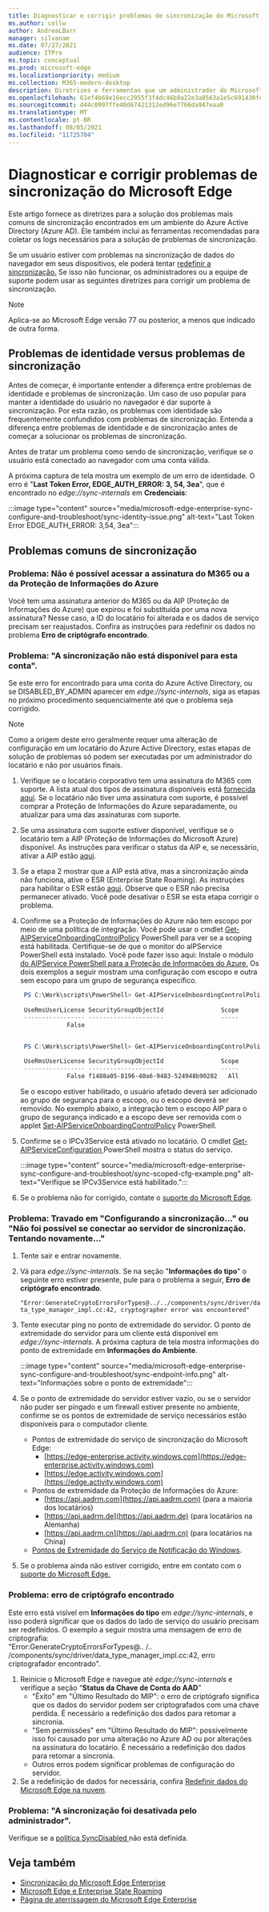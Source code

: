 ```yaml
---
title: Diagnosticar e corrigir problemas de sincronização do Microsoft Edge
ms.author: collw
author: AndreaLBarr
manager: silvanam
ms.date: 07/27/2021
audience: ITPro
ms.topic: conceptual
ms.prod: microsoft-edge
ms.localizationpriority: medium
ms.collection: M365-modern-desktop
description: Diretrizes e ferramentas que um administrador do Microsoft Edge pode usar para solucionar e corrigir problemas comuns de sincronização empresarial
ms.openlocfilehash: 61ef4b69e16ecc2955f3f4dc46b9a22e3a8563a1e5c691430fe0645ceb23ad79
ms.sourcegitcommit: d44c0997ffe40d67421312ed96e7766da947eaa0
ms.translationtype: MT
ms.contentlocale: pt-BR
ms.lasthandoff: 08/05/2021
ms.locfileid: "11725704"
---
```

# <a name="diagnose-and-fix-microsoft-edge-sync-issues"></a>Diagnosticar e corrigir problemas de sincronização do Microsoft Edge

Este artigo fornece as diretrizes para a solução dos problemas mais comuns de sincronização encontrados em um ambiente do Azure Active Directory (Azure AD). Ele também inclui as ferramentas recomendadas para coletar os logs necessários para a solução de problemas de sincronização.

Se um usuário estiver com problemas na sincronização de dados do navegador em seus dispositivos, ele poderá tentar [redefinir a sincronização.](edge-learnmore-reset-data-in-cloud.md) Se isso não funcionar, os administradores ou a equipe de suporte podem usar as seguintes diretrizes para corrigir um problema de sincronização.

> [!NOTE]
> Aplica-se ao Microsoft Edge versão 77 ou posterior, a menos que indicado de outra forma.

## <a name="identity-issues-versus-sync-issues"></a>Problemas de identidade versus problemas de sincronização

Antes de começar, é importante entender a diferença entre problemas de identidade e problemas de sincronização. Um caso de uso popular para manter a identidade do usuário no navegador é dar suporte à sincronização. Por esta razão, os problemas com identidade são frequentemente confundidos com problemas de sincronização. Entenda a diferença entre problemas de identidade e de sincronização antes de começar a solucionar os problemas de sincronização.

Antes de tratar um problema como sendo de sincronização, verifique se o usuário está conectado ao navegador com uma conta válida.

A próxima captura de tela mostra um exemplo de um erro de identidade. O erro é "**Last Token Error, EDGE_AUTH_ERROR: 3, 54, 3ea**", que é encontrado no *edge://sync-internals* em **Credenciais**:

:::image type="content" source="media/microsoft-edge-enterprise-sync-configure-and-troubleshoot/sync-identity-issue.png" alt-text="Last Token Error EDGE_AUTH_ERROR: 3,54, 3ea":::

## <a name="common-sync-issues"></a>Problemas comuns de sincronização

### <a name="issue-cant-access-m365-or-azure-information-protection-subscription"></a>Problema: Não é possível acessar a assinatura do M365 ou a da Proteção de Informações do Azure

Você tem uma assinatura anterior do M365 ou da AIP (Proteção de Informações do Azure) que expirou e foi substituída por uma nova assinatura? Nesse caso, a ID do locatário foi alterada e os dados de serviço precisam ser reajustados. Confira as instruções para redefinir os dados no problema **Erro de criptógrafo encontrado**.

### <a name="issue-sync-is-not-available-for-this-account"></a>Problema: "A sincronização não está disponível para esta conta".

Se este erro for encontrado para uma conta do Azure Active Directory, ou se DISABLED_BY_ADMIN aparecer em *edge://sync-internals*, siga as etapas no próximo procedimento sequencialmente até que o problema seja corrigido.

> [!NOTE]
> Como a origem deste erro geralmente requer uma alteração de configuração em um locatário do Azure Active Directory, estas etapas de solução de problemas só podem ser executadas por um administrador do locatário e não por usuários finais.

1. Verifique se o locatário corporativo tem uma assinatura do M365 com suporte. A lista atual dos tipos de assinatura disponíveis está [fornecida aqui](/azure/information-protection/activate-office365). Se o locatário não tiver uma assinatura com suporte, é possível comprar a Proteção de Informações do Azure separadamente, ou atualizar para uma das assinaturas com suporte.
2. Se uma assinatura com suporte estiver disponível, verifique se o locatário tem a AIP (Proteção de Informações do Microsoft Azure) disponível. As instruções para verificar o status da AIP e, se necessário, ativar a AIP estão [aqui](/azure/information-protection/activate-office365).
3. Se a etapa 2 mostrar que a AIP está ativa, mas a sincronização ainda não funciona, ative o ESR (Enterprise State Roaming). As instruções para habilitar o ESR estão [aqui](/azure/active-directory/devices/enterprise-state-roaming-enable). Observe que o ESR não precisa permanecer ativado. Você pode desativar o ESR se esta etapa corrigir o problema.
4. Confirme se a Proteção de Informações do Azure não tem escopo por meio de uma política de integração. Você pode usar o cmdlet [Get-AIPServiceOnboardingControlPolicy](/powershell/module/aipservice/get-aipserviceonboardingcontrolpolicy?view=azureipps) PowerShell para ver se a scoping está habilitada. Certifique-se de que o monitor do aIPService PowerShell está instalado. Você pode fazer isso aqui: Instale o módulo [do AIPService PowerShell para a Proteção de Informações do Azure.](/azure/information-protection/install-powershell) Os dois exemplos a seguir mostram uma configuração com escopo e outra sem escopo para um grupo de segurança específico.

   ```powershell
    PS C:\Work\scripts\PowerShell> Get-AIPServiceOnboardingControlPolicy
 
    UseRmsUserLicense SecurityGroupObjectId                Scope
    ----------------- ---------------------                -----
                False 
   ```

   ```powershell

    PS C:\Work\scripts\PowerShell> Get-AIPServiceOnboardingControlPolicy
 
    UseRmsUserLicense SecurityGroupObjectId                Scope
    ----------------- ---------------------                -----
                False f1488a05-8196-40a6-9483-524948b90282   All
   ```

   Se o escopo estiver habilitado, o usuário afetado deverá ser adicionado ao grupo de segurança para o escopo, ou o escopo deverá ser removido. No exemplo abaixo, a integração tem o escopo AIP para o grupo de segurança indicado e a escopo deve ser removida com o applet [Set-AIPServiceOnboardingControlPolicy](/powershell/module/aipservice/set-aipserviceonboardingcontrolpolicy?view=azureipps) PowerShell.

5. Confirme se o IPCv3Service está ativado no locatário. O cmdlet [Get-AIPServiceConfiguration ](/powershell/module/aipservice/get-aipserviceconfiguration?view=azureipps)  PowerShell mostra o status do serviço.

   :::image type="content" source="media/microsoft-edge-enterprise-sync-configure-and-troubleshoot/sync-scoped-cfg-example.png" alt-text="Verifique se IPCv3Service está habilitado.":::

6. Se o problema não for corrigido, contate o [suporte do Microsoft Edge](https://www.microsoftedgeinsider.com/support).

### <a name="issue-stuck-at-setting-up-sync-or-couldnt-connect-to-the-sync-server-retrying"></a>Problema: Travado em "Configurando a sincronização..." ou "Não foi possível se conectar ao servidor de sincronização. Tentando novamente..."

1. Tente sair e entrar novamente.
2. Vá para *edge://sync-internals*. Se na seção "**Informações do tipo**" o seguinte erro estiver presente, pule para o problema a seguir, **Erro de criptógrafo encontrado**.

   `"Error:GenerateCryptoErrorsForTypes@../../components/sync/driver/data_type_manager_impl.cc:42, cryptographer error was encountered"`

3. Tente executar ping no ponto de extremidade do servidor. O ponto de extremidade do servidor para um cliente está disponível em *edge://sync-internals*. A próxima captura de tela mostra informações do ponto de extremidade em **Informações do Ambiente**.

   :::image type="content" source="media/microsoft-edge-enterprise-sync-configure-and-troubleshoot/sync-endpoint-info.png" alt-text="Informações sobre o ponto de extremidade":::

4. Se o ponto de extremidade do servidor estiver vazio, ou se o servidor não puder ser pingado e um firewall estiver presente no ambiente, confirme se os pontos de extremidade de serviço necessários estão disponíveis para o computador cliente.

   - Pontos de extremidade do serviço de sincronização do Microsoft Edge:
     - [https://edge-enterprise.activity.windows.com](https://edge-enterprise.activity.windows.com)
     - [https://edge.activity.windows.com](https://edge.activity.windows.com)
    - Pontos de extremidade da Proteção de Informações do Azure:
      - [https://api.aadrm.com](https://api.aadrm.com) (para a maioria dos locatários)
      - [https://api.aadrm.de](https://api.aadrm.de) (para locatários na Alemanha)
      - [https://api.aadrm.cn](https://api.aadrm.cn) (para locatários na China)
   - [Pontos de Extremidade do Serviço de Notificação do Windows](/windows/uwp/design/shell/tiles-and-notifications/firewall-allowlist-config).

5. Se o problema ainda não estiver corrigido, entre em contato com o [suporte do Microsoft Edge.](https://www.microsoftedgeinsider.com/support)

### <a name="issue-cryptographer-error-encountered"></a>Problema: erro de criptógrafo encontrado

Este erro está visível em **Informações do tipo** em *edge://sync-internals*, e isso poderá significar que os dados do lado de serviço do usuário precisam ser redefinidos. O exemplo a seguir mostra uma mensagem de erro de criptografia:
<br>"Error:GenerateCryptoErrorsForTypes@.. /.. /components/sync/driver/data_type_manager_impl.cc:42, erro criptografador encontrado".

1. Reinicie o Microsoft Edge e navegue até *edge://sync-internals* e verifique a seção “**Status da Chave de Conta do AAD**”
   - "Êxito" em "Último Resultado do MIP": o erro de criptógrafo significa que os dados do servidor podem ser criptografados com uma chave perdida. É necessário a redefinição dos dados para retomar a sincronia.
   - "Sem permissões" em "Último Resultado do MIP": possivelmente isso foi causado por uma alteração no Azure AD ou por alterações na assinatura do locatário. É necessário a redefinição dos dados para retomar a sincronia.
   - Outros erros podem significar problemas de configuração do servidor.
2. Se a redefinição de dados for necessária, confira [Redefinir dados do Microsoft Edge na nuvem](edge-learnmore-reset-data-in-cloud.md).

### <a name="issue-sync-has-been-turned-off-by-your-administrator"></a>Problema: "A sincronização foi desativada pelo administrador".

Verifique se a [política SyncDisabled ](./microsoft-edge-policies.md#syncdisabled) não está definida.

## <a name="see-also"></a>Veja também

- [Sincronização do Microsoft Edge Enterprise](microsoft-edge-enterprise-sync.md)
- [Microsoft Edge e Enterprise State Roaming](microsoft-edge-enterprise-state-roaming.md)
- [Página de aterrissagem do Microsoft Edge Enterprise](https://aka.ms/EdgeEnterprise)